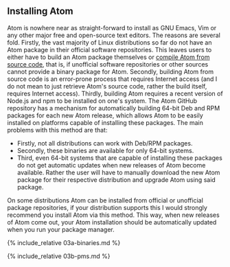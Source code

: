 ## Installing Atom
Atom is nowhere near as straight-forward to install as GNU Emacs, Vim or any other major free and open-source text editors. The reasons are several fold. Firstly, the vast majority of Linux distributions so far do not have an Atom package in their official software repositories. This leaves users to either have to build an Atom package themselves or [compile Atom from source code](#building-from-source), that is, if unofficial software repositories or other sources cannot provide a binary package for Atom. Secondly, building Atom from source code is an error-prone process that requires Internet access (and I do not mean to just retrieve Atom's source code, rather the build itself, requires Internet access). Thirdly, building Atom requires a recent version of Node.js and npm to be installed on one's system. The Atom GitHub repository has a mechanism for automatically building 64-bit Deb and RPM packages for each new Atom release, which allows Atom to be easily installed on platforms capable of installing these packages. The main problems with this method are that:

* Firstly, not all distributions can work with Deb/RPM packages.
* Secondly, these binaries are available for only 64-bit systems.
* Third, even 64-bit systems that are capable of installing these packages do not get automatic updates when new releases of Atom become available. Rather the user will have to manually download the new Atom package for their respective distribution and upgrade Atom using said package.

On some distributions Atom can be installed from official or unofficial package repositories, if your distribution supports this I would strongly recommend you install Atom via this method. This way, when new releases of Atom come out, your Atom installation should be automatically updated when you run your package manager.

{% include_relative 03a-binaries.md %}

{% include_relative 03b-pms.md %}
